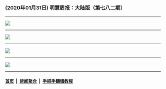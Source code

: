 ### (2020年01月31日) 明慧周报：大陆版（第七八二期） 

---

<img src="http://qikan.minghui.org/mhqkpage/qikanimage/2020/01/30/mhzb_782_pdf-online1.png"/><hr/>
<img src="http://qikan.minghui.org/mhqkpage/qikanimage/2020/01/30/mhzb_782_pdf-online2.png"/><hr/>
<img src="http://qikan.minghui.org/mhqkpage/qikanimage/2020/01/30/mhzb_782_pdf-online3.png"/><hr/>
<img src="http://qikan.minghui.org/mhqkpage/qikanimage/2020/01/30/mhzb_782_pdf-online4.png"/><hr/>


#### [首页](../../../..) &nbsp;|&nbsp; [禁闻聚合](https://github.com/gfw-breaker/banned-news) &nbsp;|&nbsp; [手把手翻墙教程](https://github.com/gfw-breaker/guides) 